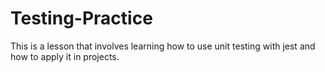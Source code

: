 # Testing-Practice
This is a lesson that involves learning how to use unit testing with jest and how to apply it in projects.

